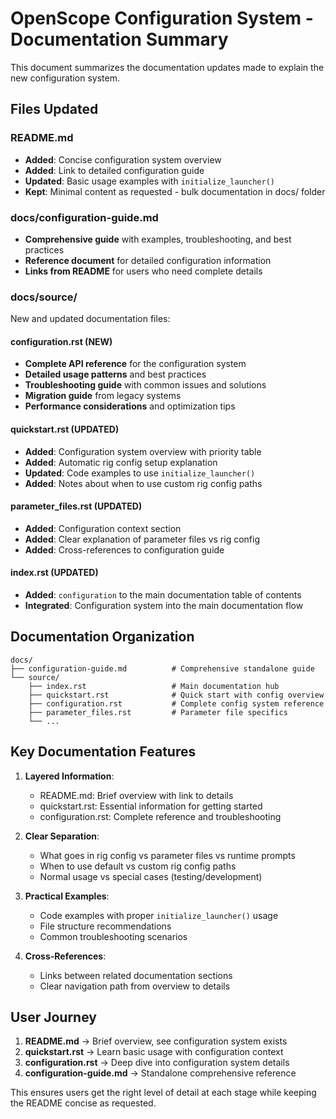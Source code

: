 # OpenScope Configuration System - Documentation Summary

This document summarizes the documentation updates made to explain the new configuration system.

## Files Updated

### README.md
- **Added**: Concise configuration system overview 
- **Added**: Link to detailed configuration guide
- **Updated**: Basic usage examples with `initialize_launcher()`
- **Kept**: Minimal content as requested - bulk documentation in docs/ folder

### docs/configuration-guide.md  
- **Comprehensive guide** with examples, troubleshooting, and best practices
- **Reference document** for detailed configuration information
- **Links from README** for users who need complete details

### docs/source/
New and updated documentation files:

#### configuration.rst (NEW)
- **Complete API reference** for the configuration system
- **Detailed usage patterns** and best practices
- **Troubleshooting guide** with common issues and solutions  
- **Migration guide** from legacy systems
- **Performance considerations** and optimization tips

#### quickstart.rst (UPDATED)
- **Added**: Configuration system overview with priority table
- **Added**: Automatic rig config setup explanation
- **Updated**: Code examples to use `initialize_launcher()`
- **Added**: Notes about when to use custom rig config paths

#### parameter_files.rst (UPDATED) 
- **Added**: Configuration context section
- **Added**: Clear explanation of parameter files vs rig config
- **Added**: Cross-references to configuration guide

#### index.rst (UPDATED)
- **Added**: `configuration` to the main documentation table of contents
- **Integrated**: Configuration system into the main documentation flow

## Documentation Organization

```
docs/
├── configuration-guide.md          # Comprehensive standalone guide
└── source/
    ├── index.rst                   # Main documentation hub
    ├── quickstart.rst              # Quick start with config overview  
    ├── configuration.rst           # Complete config system reference
    ├── parameter_files.rst         # Parameter file specifics
    └── ...
```

## Key Documentation Features

1. **Layered Information**:
   - README.md: Brief overview with link to details
   - quickstart.rst: Essential information for getting started
   - configuration.rst: Complete reference and troubleshooting

2. **Clear Separation**:
   - What goes in rig config vs parameter files vs runtime prompts
   - When to use default vs custom rig config paths
   - Normal usage vs special cases (testing/development)

3. **Practical Examples**:
   - Code examples with proper `initialize_launcher()` usage
   - File structure recommendations
   - Common troubleshooting scenarios

4. **Cross-References**:
   - Links between related documentation sections
   - Clear navigation path from overview to details

## User Journey

1. **README.md** → Brief overview, see configuration system exists
2. **quickstart.rst** → Learn basic usage with configuration context  
3. **configuration.rst** → Deep dive into configuration system details
4. **configuration-guide.md** → Standalone comprehensive reference

This ensures users get the right level of detail at each stage while keeping the README concise as requested.
